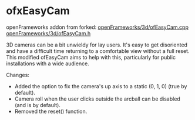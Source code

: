 # ofxEasyCam
openFrameworks addon from forked: 
[openFrameworks/3d/ofEasyCam.cpp](https://github.com/openframeworks/openFrameworks/blob/master/libs/openFrameworks/3d/ofEasyCam.cpp)
[openFrameworks/3d/ofEasyCam.h](https://github.com/openframeworks/openFrameworks/blob/master/libs/openFrameworks/3d/ofEasyCam.h)

3D cameras can be a bit unwieldy for lay users. It's easy to get disoriented and have a difficult time returning to a comfortable view without a full reset. This modified ofEasyCam aims to help with this, particularly for public installations with a wide audience.

Changes:
- Added the option to fix the camera's up axis to a static (0, 1, 0) (true by default).
- Camera roll when the user clicks outside the arcball can be disabled (and is by default).
- Removed the reset() function.
